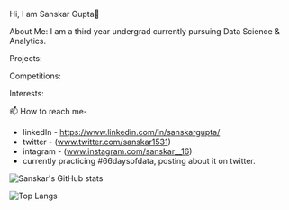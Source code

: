 Hi, I am Sanskar Gupta👋

About Me:
I am a third year undergrad currently pursuing Data Science & Analytics.


Projects:



Competitions:



Interests:



📫 How to reach me-
  - linkedIn - https://www.linkedin.com/in/sanskargupta/
  - twitter - (www.twitter.com/sanskar1531)
  - intagram - (www.instagram.com/sanskar__16)
- currently practicing #66daysofdata, posting about it on twitter. 
<!---
Sanskar-16/Sanskar-16 is a ✨ special ✨ repository because its `README.md` (this file) appears on your GitHub profile.
You can click the Preview link to take a look at your changes.
--->

![Sanskar's GitHub stats](https://github-readme-stats.vercel.app/api?username=sanskar-16&show_icons=true&theme=tokyonight)   

![Top Langs](https://github-readme-stats.vercel.app/api/top-langs/?username=sanskar-16&layout=compact&theme=tokyonight)

